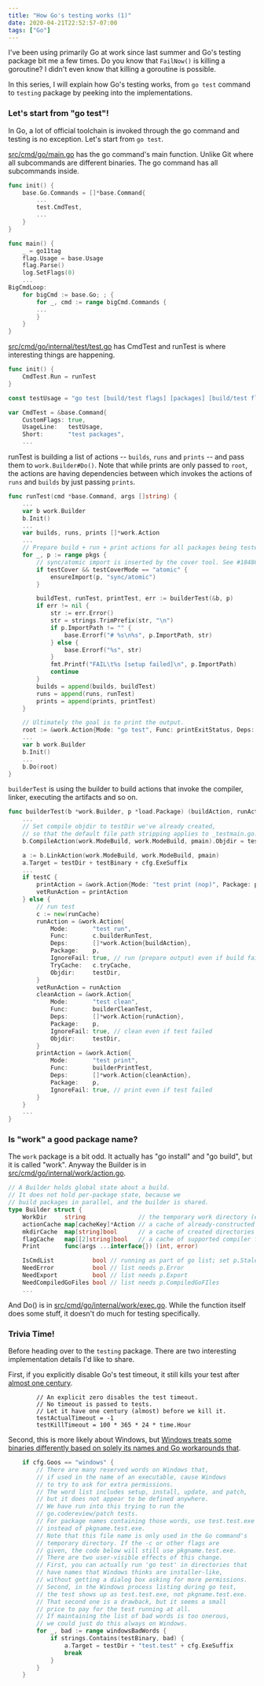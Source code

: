 ```yaml
---
title: "How Go's testing works (1)"
date: 2020-04-21T22:52:57-07:00
tags: ["Go"]
---
```


I've been using primarily Go at work since last summer and Go's testing package bit me a few times. Do you know that `FailNow()` is killing a goroutine? I didn't even know that killing a goroutine is possible.

In this series, I will explain how Go's testing works, from `go test` command to `testing` package by peeking into the implementations.

### Let's start from "go test"!

In Go, a lot of official toolchain is invoked through the go command and testing is no exception. Let's start from `go test`.

[src/cmd/go/main.go](https://github.com/golang/go/blob/go1.14.2/src/cmd/go/main.go) has the go command's main function. Unlike Git where all subcommands are different binaries. The go command has all subcommands inside.

```go
func init() {
	base.Go.Commands = []*base.Command{
        ...
        test.CmdTest,
        ...
    }
}

func main() {
	_ = go11tag
	flag.Usage = base.Usage
	flag.Parse()
	log.SetFlags(0)
    ...
BigCmdLoop:
	for bigCmd := base.Go; ; {
		for _, cmd := range bigCmd.Commands {
        ...
        }
    }
}
```

[src/cmd/go/internal/test/test.go](https://github.com/golang/go/blob/go1.14.2/src/cmd/go/internal/test/test.go) has CmdTest and runTest is where interesting things are happening.

```go
func init() {
	CmdTest.Run = runTest
}

const testUsage = "go test [build/test flags] [packages] [build/test flags & test binary flags]"

var CmdTest = &base.Command{
	CustomFlags: true,
	UsageLine:   testUsage,
	Short:       "test packages",
    ...
```

runTest is building a list of actions -- `builds`, `runs` and `prints` -- and pass them to `work.Builder#Do()`. Note that while prints are only passed to `root`, the actions are having dependencies between which invokes the actions of `runs` and `builds` by just passing `prints`.

```go
func runTest(cmd *base.Command, args []string) {
    ...
	var b work.Builder
	b.Init()
	...
	var builds, runs, prints []*work.Action
	...
	// Prepare build + run + print actions for all packages being tested.
	for _, p := range pkgs {
		// sync/atomic import is inserted by the cover tool. See #18486
		if testCover && testCoverMode == "atomic" {
			ensureImport(p, "sync/atomic")
		}

		buildTest, runTest, printTest, err := builderTest(&b, p)
		if err != nil {
			str := err.Error()
			str = strings.TrimPrefix(str, "\n")
			if p.ImportPath != "" {
				base.Errorf("# %s\n%s", p.ImportPath, str)
			} else {
				base.Errorf("%s", str)
			}
			fmt.Printf("FAIL\t%s [setup failed]\n", p.ImportPath)
			continue
		}
		builds = append(builds, buildTest)
		runs = append(runs, runTest)
		prints = append(prints, printTest)
	}

	// Ultimately the goal is to print the output.
	root := &work.Action{Mode: "go test", Func: printExitStatus, Deps: prints}
	...
    var b work.Builder
	b.Init()
    ...
    b.Do(root)
}
```

`builderTest` is using the builder to build actions that invoke the compiler, linker, executing the artifacts and so on.

```go
func builderTest(b *work.Builder, p *load.Package) (buildAction, runAction, printAction *work.Action, err error) {
	...
	// Set compile objdir to testDir we've already created,
	// so that the default file path stripping applies to _testmain.go.
	b.CompileAction(work.ModeBuild, work.ModeBuild, pmain).Objdir = testDir

	a := b.LinkAction(work.ModeBuild, work.ModeBuild, pmain)
	a.Target = testDir + testBinary + cfg.ExeSuffix
	...
	if testC {
		printAction = &work.Action{Mode: "test print (nop)", Package: p, Deps: []*work.Action{runAction}} // nop
		vetRunAction = printAction
	} else {
		// run test
		c := new(runCache)
		runAction = &work.Action{
			Mode:       "test run",
			Func:       c.builderRunTest,
			Deps:       []*work.Action{buildAction},
			Package:    p,
			IgnoreFail: true, // run (prepare output) even if build failed
			TryCache:   c.tryCache,
			Objdir:     testDir,
		}
		vetRunAction = runAction
		cleanAction = &work.Action{
			Mode:       "test clean",
			Func:       builderCleanTest,
			Deps:       []*work.Action{runAction},
			Package:    p,
			IgnoreFail: true, // clean even if test failed
			Objdir:     testDir,
		}
		printAction = &work.Action{
			Mode:       "test print",
			Func:       builderPrintTest,
			Deps:       []*work.Action{cleanAction},
			Package:    p,
			IgnoreFail: true, // print even if test failed
		}
	}
	...
}
```

### Is "work" a good package name?

The `work` package is a bit odd. It actually has "go install" and "go build", but it is called "work". Anyway the Builder is in [src/cmd/go/internal/work/action.go](https://github.com/golang/go/blob/go1.14.2/src/cmd/go/internal/work/action.go).

```go
// A Builder holds global state about a build.
// It does not hold per-package state, because we
// build packages in parallel, and the builder is shared.
type Builder struct {
	WorkDir     string               // the temporary work directory (ends in filepath.Separator)
	actionCache map[cacheKey]*Action // a cache of already-constructed actions
	mkdirCache  map[string]bool      // a cache of created directories
	flagCache   map[[2]string]bool   // a cache of supported compiler flags
	Print       func(args ...interface{}) (int, error)

	IsCmdList           bool // running as part of go list; set p.Stale and additional fields below
	NeedError           bool // list needs p.Error
	NeedExport          bool // list needs p.Export
	NeedCompiledGoFiles bool // list needs p.CompiledGoFIles
    ...
```

And Do() is in [src/cmd/go/internal/work/exec.go](https://github.com/golang/go/blob/go1.14.2/src/cmd/go/internal/work/exec.go). While the function itself does some stuff, it doesn't do much for testing specifically.

### Trivia Time!

Before heading over to the `testing` package. There are two interesting implementation details I'd like to share.

First, if you explicitly disable Go's test timeout, it still kills your test after [almost one century](https://github.com/golang/go/blob/go1.14.2/src/cmd/go/internal/test/test.go#L567).

```
		// An explicit zero disables the test timeout.
		// No timeout is passed to tests.
		// Let it have one century (almost) before we kill it.
		testActualTimeout = -1
		testKillTimeout = 100 * 365 * 24 * time.Hour
```

Second, this is more likely about Windows, but [Windows treats some binaries differently based on solely its names and Go workarounds that](https://github.com/golang/go/blob/go1.14.2/src/cmd/go/internal/test/test.go#L858).

```go
	if cfg.Goos == "windows" {
		// There are many reserved words on Windows that,
		// if used in the name of an executable, cause Windows
		// to try to ask for extra permissions.
		// The word list includes setup, install, update, and patch,
		// but it does not appear to be defined anywhere.
		// We have run into this trying to run the
		// go.codereview/patch tests.
		// For package names containing those words, use test.test.exe
		// instead of pkgname.test.exe.
		// Note that this file name is only used in the Go command's
		// temporary directory. If the -c or other flags are
		// given, the code below will still use pkgname.test.exe.
		// There are two user-visible effects of this change.
		// First, you can actually run 'go test' in directories that
		// have names that Windows thinks are installer-like,
		// without getting a dialog box asking for more permissions.
		// Second, in the Windows process listing during go test,
		// the test shows up as test.test.exe, not pkgname.test.exe.
		// That second one is a drawback, but it seems a small
		// price to pay for the test running at all.
		// If maintaining the list of bad words is too onerous,
		// we could just do this always on Windows.
		for _, bad := range windowsBadWords {
			if strings.Contains(testBinary, bad) {
				a.Target = testDir + "test.test" + cfg.ExeSuffix
				break
			}
		}
	}
```
